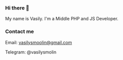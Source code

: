### Hi there 👋

My name is Vasily.
I'm a Middle PHP and JS Developer.

### Contact me

Email: vasilysmoolin@gmail.com

Telegram: @vasilysmolin

